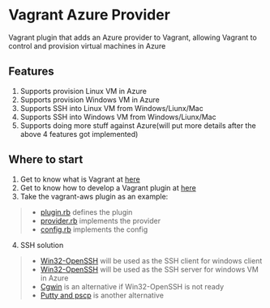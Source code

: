 # Vagrant Azure Provider
Vagrant plugin that adds an Azure provider to Vagrant, allowing Vagrant to control and provision virtual machines in Azure


## Features
1. Supports provision Linux VM in Azure
2. Supports provision Windows VM in Azure
3. Supports SSH into Linux VM from Windows/Liunx/Mac
4. Supports SSH into Windows VM from Windows/Liunx/Mac
5. Supports doing more stuff against Azure(will put more details after the above 4 features got implemented)

## Where to start
1. Get to know what is Vagrant at [here][1]
2. Get to know how to develop a Vagrant plugin at [here][2]
3. Take the vagrant-aws plugin as an example:
> - [plugin.rb][3] defines the plugin
> - [provider.rb][4] implements the provider
> - [config.rb][5] implements the config
4. SSH solution
> - [Win32-OpenSSH][6] will be used as the SSH client for windows client
> - [Win32-OpenSSH][6] will be used as the SSH server for windows VM in Azure
> - [Cgwin][7] is an alternative if Win32-OpenSSH is not ready
> - [Putty and pscp][8] is another alternative


    
    
    
[1]: https://www.vagrantup.com/docs/getting-started/
[2]: https://www.vagrantup.com/docs/plugins/development-basics.html
[3]: https://github.com/mitchellh/vagrant-aws/blob/master/lib/vagrant-aws/plugin.rb
[4]: https://github.com/mitchellh/vagrant-aws/blob/master/lib/vagrant-aws/provider.rb
[5]: https://github.com/mitchellh/vagrant-aws/blob/master/lib/vagrant-aws/config.rb
[6]: https://github.com/PowerShell/Win32-OpenSSH/wiki/Install-Win32-OpenSSH
[7]: https://www.cygwin.com/
[8]: http://www.putty.org/